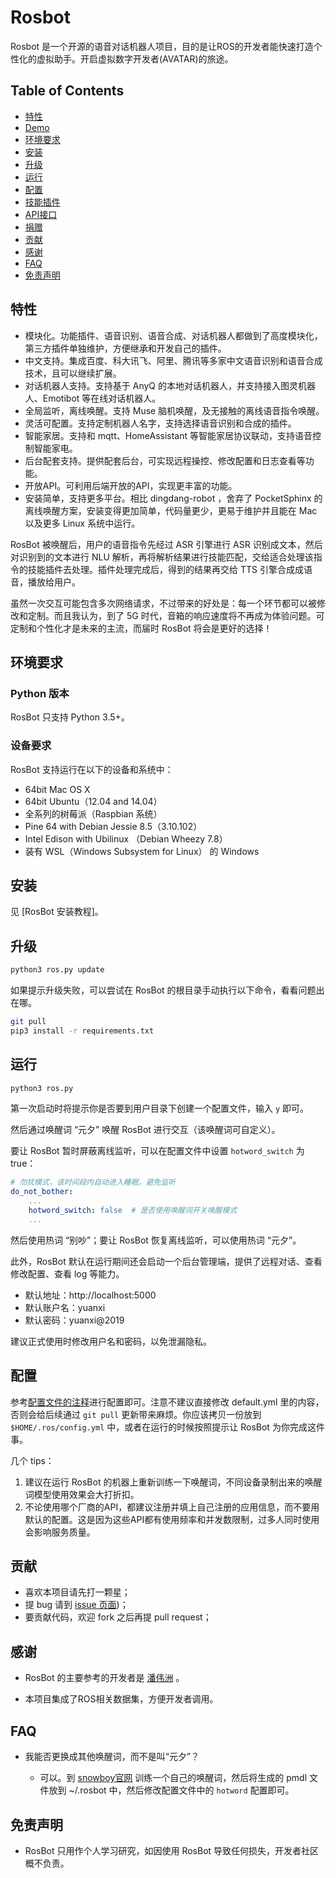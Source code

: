 # Rosbot

<p align="center">
  <a href="https://ros.dev" target="_blank">
  </a>
</p>

<p>
     Rosbot 是一个开源的语音对话机器人项目，目的是让ROS的开发者能快速打造个性化的虚拟助手。开启虚拟数字开发者(AVATAR)的旅途。
</p>


## Table of Contents

* [特性](#特性)
* [Demo](#demo)
* [环境要求](#环境要求)
* [安装](#安装)
* [升级](#升级)
* [运行](#运行)
* [配置](#配置)
* [技能插件](#插件)
* [API接口](#api-接口)
* [捐赠](#捐赠)
* [贡献](#贡献)
* [感谢](#感谢)
* [FAQ](#faq)
* [免责声明](#免责声明)

## 特性

* 模块化。功能插件、语音识别、语音合成、对话机器人都做到了高度模块化，第三方插件单独维护，方便继承和开发自己的插件。
* 中文支持。集成百度、科大讯飞、阿里、腾讯等多家中文语音识别和语音合成技术，且可以继续扩展。
* 对话机器人支持。支持基于 AnyQ 的本地对话机器人，并支持接入图灵机器人、Emotibot 等在线对话机器人。
* 全局监听，离线唤醒。支持 Muse 脑机唤醒，及无接触的离线语音指令唤醒。
* 灵活可配置。支持定制机器人名字，支持选择语音识别和合成的插件。
* 智能家居。支持和 mqtt、HomeAssistant 等智能家居协议联动，支持语音控制智能家电。
* 后台配套支持。提供配套后台，可实现远程操控、修改配置和日志查看等功能。
* 开放API。可利用后端开放的API，实现更丰富的功能。
* 安装简单，支持更多平台。相比 dingdang-robot ，舍弃了 PocketSphinx 的离线唤醒方案，安装变得更加简单，代码量更少，更易于维护并且能在 Mac 以及更多 Linux 系统中运行。


RosBot 被唤醒后，用户的语音指令先经过 ASR 引擎进行 ASR 识别成文本，然后对识别到的文本进行 NLU 解析，再将解析结果进行技能匹配，交给适合处理该指令的技能插件去处理。插件处理完成后，得到的结果再交给 TTS 引擎合成成语音，播放给用户。

虽然一次交互可能包含多次网络请求，不过带来的好处是：每一个环节都可以被修改和定制。而且我认为，到了 5G 时代，音箱的响应速度将不再成为体验问题。可定制和个性化才是未来的主流，而届时 RosBot 将会是更好的选择！


## 环境要求 ##

### Python 版本 ###

RosBot 只支持 Python 3.5+。

### 设备要求 ###

RosBot 支持运行在以下的设备和系统中：

* 64bit Mac OS X
* 64bit Ubuntu（12.04 and 14.04）
* 全系列的树莓派（Raspbian 系统）
* Pine 64 with Debian Jessie 8.5（3.10.102）
* Intel Edison with Ubilinux （Debian Wheezy 7.8）
* 装有 WSL（Windows Subsystem for Linux） 的 Windows

## 安装 ##

见 [RosBot 安装教程]。

## 升级

``` bash
python3 ros.py update
```

如果提示升级失败，可以尝试在 RosBot 的根目录手动执行以下命令，看看问题出在哪。

``` sh
git pull
pip3 install -r requirements.txt
```

## 运行 ##

``` bash
python3 ros.py
```

第一次启动时将提示你是否要到用户目录下创建一个配置文件，输入 `y` 即可。

然后通过唤醒词 “元夕” 唤醒 RosBot 进行交互（该唤醒词可自定义）。

要让 RosBot 暂时屏蔽离线监听，可以在配置文件中设置 `hotword_switch` 为 true：

``` yaml
# 勿扰模式，该时间段内自动进入睡眠，避免监听
do_not_bother:
    ...
    hotword_switch: false  # 是否使用唤醒词开关唤醒模式
    ...
```

然后使用热词 “别吵”；要让 RosBot 恢复离线监听，可以使用热词 “元夕”。

此外，RosBot 默认在运行期间还会启动一个后台管理端，提供了远程对话、查看修改配置、查看 log 等能力。

- 默认地址：http://localhost:5000
- 默认账户名：yuanxi
- 默认密码：yuanxi@2019

建议正式使用时修改用户名和密码，以免泄漏隐私。

## 配置 ##

参考[配置文件的注释](https://github.com/yoonee/RosBot/blob/master/static/default.yml)进行配置即可。注意不建议直接修改 default.yml 里的内容，否则会给后续通过 `git pull` 更新带来麻烦。你应该拷贝一份放到 `$HOME/.ros/config.yml` 中，或者在运行的时候按照提示让 RosBot 为你完成这件事。

几个 tips：

1. 建议在运行 RosBot 的机器上重新训练一下唤醒词，不同设备录制出来的唤醒词模型使用效果会大打折扣。
2. 不论使用哪个厂商的API，都建议注册并填上自己注册的应用信息，而不要用默认的配置。这是因为这些API都有使用频率和并发数限制，过多人同时使用会影响服务质量。


## 贡献

* 喜欢本项目请先打一颗星；
* 提 bug 请到 [issue 页面](（https://github.com/ROS-Hub/RosBot/issues))；
* 要贡献代码，欢迎 fork 之后再提 pull request；






## 感谢
* RosBot 的主要参考的开发者是 [潘伟洲](http://hahack.com) 。

* 本项目集成了ROS相关数据集，方便开发者调用。


## FAQ

- 我能否更换成其他唤醒词，而不是叫“元夕”？

  - 可以。到 [snowboy官网](http://snowboy.kitt.ai/) 训练一个自己的唤醒词，然后将生成的 pmdl 文件放到 ~/.rosbot 中，然后修改配置文件中的 `hotword` 配置即可。
  

## 免责声明

* RosBot 只用作个人学习研究，如因使用 RosBot 导致任何损失，开发者社区概不负责。


